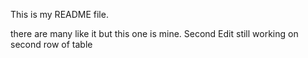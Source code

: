 This is my README file.

there are many like it but this one is mine.
Second Edit still working on second row of table
